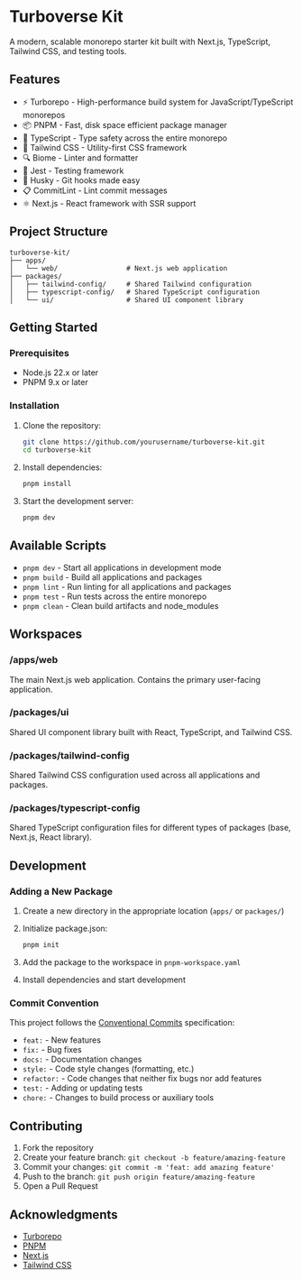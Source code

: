 # Turboverse Kit

A modern, scalable monorepo starter kit built with Next.js, TypeScript, Tailwind CSS, and testing tools.

## Features

- ⚡ Turborepo - High-performance build system for JavaScript/TypeScript monorepos
- 📦 PNPM - Fast, disk space efficient package manager
- 🎯 TypeScript - Type safety across the entire monorepo
- 🎨 Tailwind CSS - Utility-first CSS framework
- 🔍 Biome - Linter and formatter
- 🧪 Jest - Testing framework
- 🐶 Husky - Git hooks made easy
- 📋 CommitLint - Lint commit messages
- ⚛️ Next.js - React framework with SSR support

## Project Structure

```text
turboverse-kit/
├── apps/
│   └── web/                 # Next.js web application
├── packages/
│   ├── tailwind-config/     # Shared Tailwind configuration
│   ├── typescript-config/   # Shared TypeScript configuration
│   └── ui/                  # Shared UI component library
```

## Getting Started

### Prerequisites

- Node.js 22.x or later
- PNPM 9.x or later

### Installation

1. Clone the repository:

   ```bash
   git clone https://github.com/yourusername/turboverse-kit.git
   cd turboverse-kit
   ```

2. Install dependencies:

   ```bash
   pnpm install
   ```

3. Start the development server:

   ```bash
   pnpm dev
   ```

## Available Scripts

- `pnpm dev` - Start all applications in development mode
- `pnpm build` - Build all applications and packages
- `pnpm lint` - Run linting for all applications and packages
- `pnpm test` - Run tests across the entire monorepo
- `pnpm clean` - Clean build artifacts and node_modules

## Workspaces

### /apps/web

The main Next.js web application. Contains the primary user-facing application.

### /packages/ui

Shared UI component library built with React, TypeScript, and Tailwind CSS.

### /packages/tailwind-config

Shared Tailwind CSS configuration used across all applications and packages.

### /packages/typescript-config

Shared TypeScript configuration files for different types of packages (base, Next.js, React library).

## Development

### Adding a New Package

1. Create a new directory in the appropriate location (`apps/` or `packages/`)
2. Initialize package.json:

   ```bash
   pnpm init
   ```

3. Add the package to the workspace in `pnpm-workspace.yaml`
4. Install dependencies and start development

### Commit Convention

This project follows the [Conventional Commits](https://www.conventionalcommits.org/) specification:

- `feat:` - New features
- `fix:` - Bug fixes
- `docs:` - Documentation changes
- `style:` - Code style changes (formatting, etc.)
- `refactor:` - Code changes that neither fix bugs nor add features
- `test:` - Adding or updating tests
- `chore:` - Changes to build process or auxiliary tools

## Contributing

1. Fork the repository
2. Create your feature branch: `git checkout -b feature/amazing-feature`
3. Commit your changes: `git commit -m 'feat: add amazing feature'`
4. Push to the branch: `git push origin feature/amazing-feature`
5. Open a Pull Request

## Acknowledgments

- [Turborepo](https://turbo.build/)
- [PNPM](https://pnpm.io/)
- [Next.js](https://nextjs.org/)
- [Tailwind CSS](https://tailwindcss.com/)
